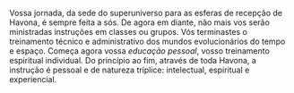 ﻿Vossa jornada, da sede do superuniverso para as esferas de recepção de Havona, é sempre feita a sós. De agora em diante, não mais vos serão ministradas instruções em classes ou grupos. Vós terminastes o treinamento técnico e administrativo dos mundos evolucionários do tempo e espaço. Começa agora vossa <I>educação pessoal</I>, vosso treinamento espiritual individual. Do princípio ao fim, através de toda Havona, a instrução é pessoal e de natureza tríplice: intelectual, espiritual e experiencial.